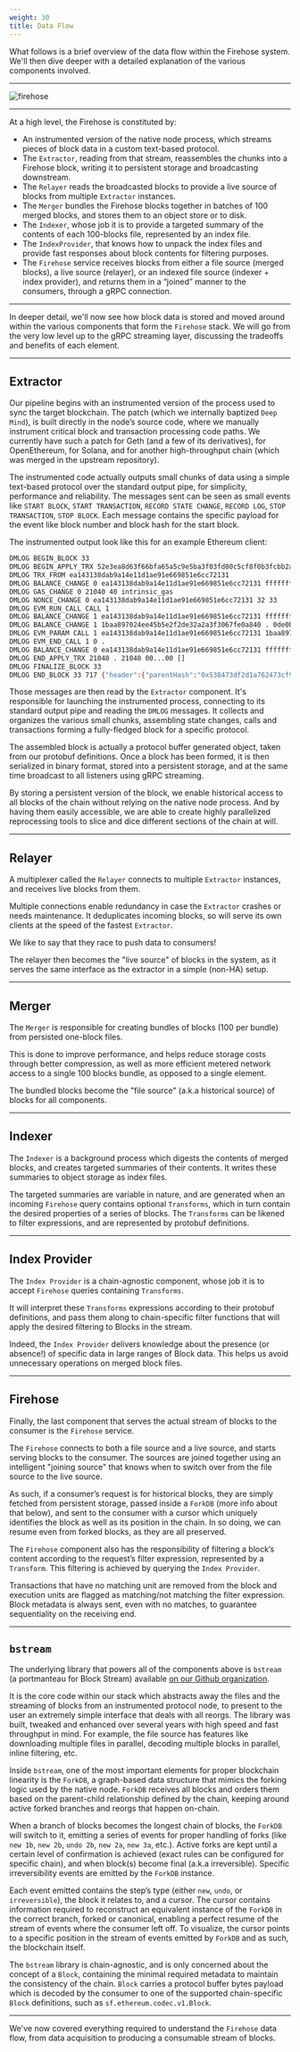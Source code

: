 ```yaml
---
weight: 30
title: Data Flow
---
```


What follows is a brief overview of the data flow within the Firehose system. We'll then dive deeper
with a detailed explanation of the various components involved.

---

![firehose](/drawings/general_architecture.png)

---

At a high level, the Firehose is constituted by:

- An instrumented version of the native node process, which streams pieces of block data in a custom text-based protocol.
- The `Extractor`, reading from that stream, reassembles the chunks into a Firehose block, writing it to persistent storage and broadcasting downstream.
- The `Relayer` reads the broadcasted blocks to provide a live source of blocks from multiple `Extractor` instances.
- The `Merger` bundles the Firehose blocks together in batches of 100 merged blocks, and stores them to an object store or to disk.
- The `Indexer`, whose job it is to provide a targeted summary of the contents of each 100-blocks file, represented by an index file.
- The `IndexProvider`, that knows how to unpack the index files and provide fast responses about block contents for filtering purposes.
- The `Firehose` service receives blocks from either a file source (merged blocks), a live source (relayer), or an
indexed file source (indexer + index provider), and returns them in a “joined” manner to the consumers, through a gRPC connection.

---

In deeper detail, we'll now see how block data is stored and moved around within the various components
that form the `Firehose` stack. We will go from the very low level up to the gRPC streaming layer,
discussing the tradeoffs and benefits of each element.

---

## Extractor

Our pipeline begins with an instrumented version of the process used to sync the target blockchain.
The patch (which we internally baptized `Deep Mind`), is built directly in the node’s source code, where we manually
instrument critical block and transaction processing code paths. We currently have such a patch for
Geth (and a few of its derivatives), for OpenEthereum, for Solana, and for another high-throughput chain
(which was merged in the upstream repository).

The instrumented code actually outputs small chunks of data using a simple text-based protocol over the standard
output pipe, for simplicity, performance and reliability. The messages sent can be seen as small events like
`START BLOCK`, `START TRANSACTION`, `RECORD STATE CHANGE`, `RECORD LOG`, `STOP TRANSACTION`, `STOP BLOCK`.
Each message contains the specific payload for the event like block number and block hash for the start block.

The instrumented output look like this for an example Ethereum client:

```sh
DMLOG BEGIN_BLOCK 33
DMLOG BEGIN_APPLY_TRX 52e3ea8d63f66bfa65a5c9e5ba3f03fd80c5cf8f0b3fcbb2aa2ddb8328825141 1baa897024ee45b5e2f2de32a2a3f3067fe0a840 0de0b6b3a7640000 0bfa f219f658459a2533c5a5c918d95ba1e761fc84e6d35991a45ed8c5204bb5a61a 43ff7909bb4049c77bd72750d74498cfa3032c859e2cc0864d744876aeba3221 21040 01 32 .
DMLOG TRX_FROM ea143138dab9a14e11d1ae91e669851e6cc72131
DMLOG BALANCE_CHANGE 0 ea143138dab9a14e11d1ae91e669851e6cc72131 ffffffffffffffffffffffffffffffffffffffffffffffd65ddbe509d1bbf1 ffffffffffff        ffffffffffffffffffffffffffffffffffd65ddbe509d169c1 gas_buy
DMLOG GAS_CHANGE 0 21040 40 intrinsic_gas
DMLOG NONCE_CHANGE 0 ea143138dab9a14e11d1ae91e669851e6cc72131 32 33
DMLOG EVM_RUN_CALL CALL 1
DMLOG BALANCE_CHANGE 1 ea143138dab9a14e11d1ae91e669851e6cc72131 ffffffffffffffffffffffffffffffffffffffffffffffd65ddbe509d169c1 ffffffffffffffffffffffffffffffffffffffffffffffc87d2531626d69c1 transfer
DMLOG BALANCE_CHANGE 1 1baa897024ee45b5e2f2de32a2a3f3067fe0a840 . 0de0b6b3a7640000 transfer
DMLOG EVM_PARAM CALL 1 ea143138dab9a14e11d1ae91e669851e6cc72131 1baa897024ee45b5e2f2de32a2a3f3067fe0a840 0de0b6b3a7640000 40 .
DMLOG EVM_END_CALL 1 0 .
DMLOG BALANCE_CHANGE 0 ea143138dab9a14e11d1ae91e669851e6cc72131 ffffffffffffffffffffffffffffffffffffffffffffffc87d2531626d69c1 ffffffffffffffffffffffffffffffffffffffffffffffc87d2531626dbbf1 reward_transaction_fee
DMLOG END_APPLY_TRX 21040 . 21040 00...00 []
DMLOG FINALIZE_BLOCK 33
DMLOG END_BLOCK 33 717 {"header":{"parentHash":"0x538473df2d1a762473cf9f8f6c69e6526e3030f4c2450c8fa5f0df8ab18bf156","sha3Uncles":"0x1dcc4de8dec75d7aab85b567b6ccd41ad312451b948a7413f0a142fd40d49347","miner":"0x0000000000000000000000000000000000000000","stateRoot":"0xf7293dc5f7d868e03da71aa8ce8cf70cfe4e481ede1e8c37dabb723192acebb5","transactionsRoot":"0x8b89cee82fae3c1b51dccc5aa2d50d127ce265ed2de753000452f125b2921050","receiptsRoot":"0xa5d9213276fa6b513343456f2cad9c9dae28d7cd1c58df338695b747cb70327d","logsBloom":"0x00...00","difficulty":"0x2","number":"0x21","gasLimit":"0x59a5380","gasUsed":"0x5230","timestamp":"0x5ddfd179","extraData":"0xd983010908846765746888676f312e31332e318664617277696e000000000000e584572f63ccfbda7a871f6ad0bab9473001cb60597fa7693b7c103c0607d5ef3705d84f79e0a4cc9186c65f573b5b6e98011b3c26df20c368f99bcd7ab6d1d601","mixHash":"0x0000000000000000000000000000000000000000000000000000000000000000","nonce":"0x0000000000000000","hash":"0x38daac54143e832715197781503b5a6e8068065cc273b64f65ea10d1ec5ee41d"},"uncles":[]}
```

Those messages are then read by the `Extractor` component. It's responsible for launching the instrumented process,
connecting to its standard output pipe and reading the `DMLOG` messages. It collects and organizes the various
small chunks, assembling state changes, calls and transactions forming a fully-fledged block for a specific protocol.

The assembled block is actually a protocol buffer generated object, taken from our protobuf definitions.
Once a block has been formed, it is then serialized in binary format, stored into a persistent storage, and
at the same time broadcast to all listeners using gRPC streaming.

By storing a persistent version of the block, we enable historical access to all blocks of the chain without
relying on the native node process. And by having them easily accessible, we are able to create highly parallelized
reprocessing tools to slice and dice different sections of the chain at will.

---

## Relayer

A multiplexer called the `Relayer` connects to multiple `Extractor` instances, and receives live blocks from them.

Multiple connections enable redundancy in case the `Extractor` crashes or needs maintenance.
It deduplicates incoming blocks, so will serve its own clients at the speed of the fastest `Extractor`.

We like to say that they race to push data to consumers!

The relayer then becomes the "live source" of blocks in the system, as it serves the same interface as the extractor in a simple (non-HA) setup.

---

## Merger

The `Merger` is responsible for creating bundles of blocks (100 per bundle) from persisted one-block files.

This is done to improve performance, and helps reduce storage costs through better compression, as well as more
efficient metered network access to a single 100 blocks bundle, as opposed to a single element.

The bundled blocks become the "file source" (a.k.a historical source) of blocks for all components.

---

## Indexer

The `Indexer` is a background process which digests the contents of merged blocks, and creates targeted summaries
of their contents. It writes these summaries to object storage as index files.

The targeted summaries are variable in nature, and are generated when an incoming `Firehose` query contains optional
`Transforms`, which in turn contain the desired properties of a series of blocks. The `Transforms` can be likened to
filter expressions, and are represented by protobuf definitions.

---

## Index Provider

The `Index Provider` is a chain-agnostic component, whose job it is to accept `Firehose` queries containing `Transforms`.

It will interpret these `Transforms` expressions according to their protobuf definitions, and pass them along
to chain-specific filter functions that will apply the desired filtering to Blocks in the stream.

Indeed, the `Index Provider` delivers knowledge about the presence (or absence!) of specific data in large ranges
of Block data. This helps us avoid unnecessary operations on merged block files.

---

## Firehose

Finally, the last component that serves the actual stream of blocks to the consumer is the `Firehose` service.

The `Firehose` connects to both a file source and a live source, and starts serving blocks to the consumer.
The sources are joined together using an intelligent "joining source" that knows when to switch over from the file source
to the live source.

As such, if a consumer’s request is for historical blocks, they are simply fetched from persistent storage,
passed inside a `ForkDB` (more info about that below), and sent to the consumer with a cursor which uniquely identifies
the block as well as its position in the chain. In so doing, we can resume even from forked blocks, as they are all preserved.

The `Firehose` component also has the responsibility of filtering a block’s content according to the request’s
filter expression, represented by a `Transform`. This filtering is achieved by querying the `Index Provider`.

Transactions that have no matching unit are removed from the block and execution units are flagged as matching/not
matching the filter expression. Block metadata is always sent, even with no matches, to guarantee sequentiality
on the receiving end.

---

## `bstream`

The underlying library that powers all of the components above is `bstream` (a portmanteau for Block Stream)
available [on our Github organization](https://github.com/dfuse-io/bstream/blob/develop/README.md).

It is the core code within our stack which abstracts away the files and the streaming of blocks from
an instrumented protocol node, to present to the user an extremely simple interface that deals with all reorgs.
The library was built, tweaked and enhanced over several years with high speed and fast throughput in mind.
For example, the file source has features like downloading multiple files in parallel, decoding multiple blocks in
parallel, inline filtering, etc.

Inside `bstream`, one of the most important elements for proper blockchain linearity is the `ForkDB`, a graph-based
data structure that mimics the forking logic used by the native node. `ForkDB` receives all blocks and orders them
based on the parent-child relationship defined by the chain, keeping around active forked branches and reorgs that
happen on-chain.

When a branch of blocks becomes the longest chain of blocks, the `ForkDB` will switch to it, emitting a series of
events for proper handling of forks (like `new 1b`, `new 2b`, `undo 2b`, `new 2a`, `new 3a`, etc.). Active forks are
kept until a certain level of confirmation is achieved (exact rules can be configured for specific chain), and
when block(s) become final (a.k.a irreversible). Specific irreversibility events are emitted by the `ForkDB` instance.

Each event emitted contains the step’s type (either `new`, `undo`, or `irreversible`), the block it relates to,
and a cursor. The cursor contains information required to reconstruct an equivalent instance of the `ForkDB`
in the correct branch, forked or canonical, enabling a perfect resume of the stream of events where the
consumer left off. To visualize, the cursor points to a specific position in the stream of events emitted by `ForkDB`
and as such, the blockchain itself.

The `bstream` library is chain-agnostic, and is only concerned about the concept of a `Block`, containing the minimal
required metadata to maintain the consistency of the chain. `Block` carries a protocol buffer bytes payload which is
decoded by the consumer to one of the supported chain-specific `Block` definitions, such as `sf.ethereum.codec.v1.Block`.

---

We've now covered everything required to understand the `Firehose` data flow, from data acquisition to producing
a consumable stream of blocks.

